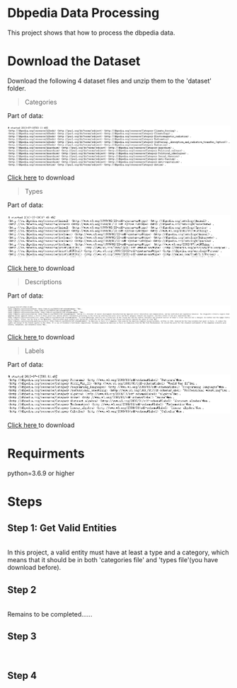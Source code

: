 # Dbpedia Data Processing
 This project shows that how to process the dbpedia data.
 
# Download the Dataset
 Download the following 4 dataset files and unzip them to the 'dataset' folder.

>Categories

Part of data:<br />
<p><img src="images/category.jpg"></p>
<p><a href="http://downloads.dbpedia.org/3.9/en/article_categories_en.nt.bz2">Click here</a> to download</p>

>Types

Part of data:<br />
<p><img src="images/type.jpg"></p>
<p><a href="http://downloads.dbpedia.org/3.9/en/instance_types_en.nt.bz2">Click here </a>to download</p>

>Descriptions

Part of data:<br />
<p><img src="images/description.jpg"></p>
<p><a href="http://downloads.dbpedia.org/3.9/en/short_abstracts_en.nt.bz2">Click here </a>to download</p>

>Labels

Part of data:<br />
<p><img src="images/label.jpg"></p>
<p><a href="http://downloads.dbpedia.org/3.9/en/labels_en.nt.bz2">Click here </a>to download</p>

# Requirments #
 python=3.6.9 or higher

# Steps
<h2>Step 1: Get Valid Entities</h2>
<br />
In this project, a valid entity must have at least a type and a category, which means that it should be in both 'categories file' and 'types file'(you have download before).

<h2>Step 2</h2>
<br />
Remains to be completed......

<h2>Step 3</h2>
<br />

<h2>Step 4</h2>
<br />
